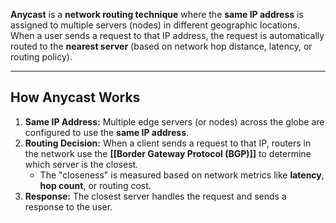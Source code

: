 **Anycast** is a **network routing technique** where the **same IP address** is assigned to multiple servers (nodes) in different geographic locations. When a user sends a request to that IP address, the request is automatically routed to the **nearest server** (based on network hop distance, latency, or routing policy).

---

## **How Anycast Works**

1. **Same IP Address:** Multiple edge servers (or nodes) across the globe are configured to use the **same IP address**.
2. **Routing Decision:** When a client sends a request to that IP, routers in the network use the **[[Border Gateway Protocol (BGP)]]** to determine which server is the closest.
    - The "closeness" is measured based on network metrics like **latency**, **hop count**, or routing cost.
3. **Response:** The closest server handles the request and sends a response to the user.